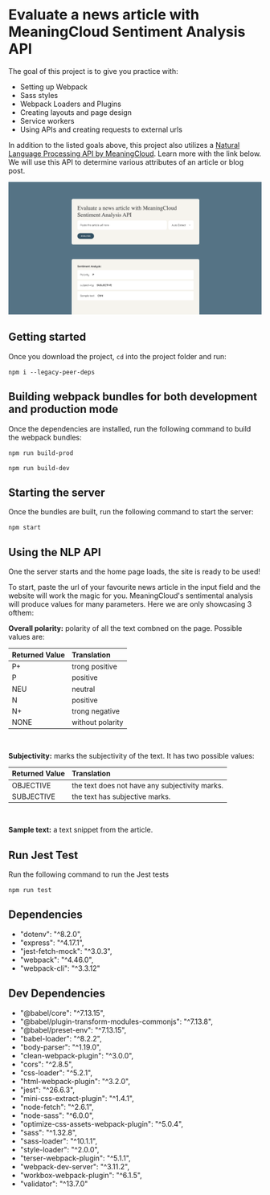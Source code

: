 # Evaluate a news article with MeaningCloud Sentiment Analysis API

The goal of this project is to give you practice with:
- Setting up Webpack
- Sass styles
- Webpack Loaders and Plugins
- Creating layouts and page design
- Service workers
- Using APIs and creating requests to external urls

In addition to the listed goals above, this project also utilizes a [Natural Language Processing API by MeaningCloud](https://learn.meaningcloud.com/developer/sentiment-analysis/2.1/doc). Learn more with the link below. We will use this API to determine various attributes of an article or blog post.

![Screenshot of the app](./assets/images/app-screenshot.png)


## Getting started

Once you download the project, `cd` into the project folder and run:
```
npm i --legacy-peer-deps
```

## Building webpack bundles for both development and production mode

Once the dependencies are installed, run the following command to build the webpack bundles:
```
npm run build-prod
```

```
npm run build-dev
```

## Starting the server

Once the bundles are built, run the following command to start the server:
```
npm start
```

## Using the NLP API

One the server starts and the home page loads, the site is ready to be used!

To start, paste the url of your favourite news article in the input field and the website will work the magic for you. MeaningCloud's sentimental analysis will produce values for many parameters. Here we are only showcasing 3 ofthem:

**Overall polarity:**
polarity of all the text combned on the page. Possible values are:

| Returned Value | Translation |
| :---- | :--- |
| P+ | trong positive |
| P | positive |
| NEU | neutral |
| N | positive |
| N+ | trong negative |
| NONE | without polarity |
<br/>

**Subjectivity:**
marks the subjectivity of the text. It has two possible values:

| Returned Value | Translation |
| :---- | :--- |
| OBJECTIVE | the text does not have any subjectivity marks. |
| SUBJECTIVE | the text has subjective marks. |
<br/>

**Sample text:**
  a text snippet from the article.
<br/>



## Run Jest Test

Run the following command to run the Jest tests

```
npm run test
```

## Dependencies

- "dotenv": "^8.2.0",
- "express": "^4.17.1",
- "jest-fetch-mock": "^3.0.3",
- "webpack": "^4.46.0",
- "webpack-cli": "^3.3.12"


## Dev Dependencies
- "@babel/core": "^7.13.15",
- "@babel/plugin-transform-modules-commonjs": "^7.13.8",
- "@babel/preset-env": "^7.13.15",
- "babel-loader": "^8.2.2",
- "body-parser": "^1.19.0",
- "clean-webpack-plugin": "^3.0.0",
- "cors": "^2.8.5",
- "css-loader": "^5.2.1",
- "html-webpack-plugin": "^3.2.0",
- "jest": "^26.6.3",
- "mini-css-extract-plugin": "^1.4.1",
- "node-fetch": "^2.6.1",
- "node-sass": "^6.0.0",
- "optimize-css-assets-webpack-plugin": "^5.0.4",
- "sass": "^1.32.8",
- "sass-loader": "^10.1.1",
- "style-loader": "^2.0.0",
- "terser-webpack-plugin": "^5.1.1",
- "webpack-dev-server": "^3.11.2",
- "workbox-webpack-plugin": "^6.1.5",
- "validator": "^13.7.0"
